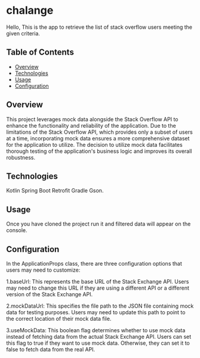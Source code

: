 # chalange
Hello,
This is the app to retrieve the list of stack overflow users meeting the given criteria.

## Table of Contents
- [Overview](#overview)
- [Technologies](#technologies)
- [Usage](#usage)
- [Configuration](#configuration)

## Overview

This project leverages mock data alongside the Stack Overflow API to enhance the functionality and reliability of the application. Due to the limitations of the Stack Overflow API, which provides only a subset of users at a time, incorporating mock data ensures a more comprehensive dataset for the application to utilize. The decision to utilize mock data facilitates thorough testing of the application's business logic and improves its overall robustness.


## Technologies

Kotlin
Spring Boot
Retrofit
Gradle
Gson.

## Usage

Once you have cloned the project run it and filtered data will appear on the console.


## Configuration

In the ApplicationProps class, there are three configuration options that users may need to customize:

1.baseUrl: This represents the base URL of the Stack Exchange API. Users may need to change this URL if they are using a different API or a different version of the Stack Exchange API.

2.mockDataUrl: This specifies the file path to the JSON file containing mock data for testing purposes. Users may need to update this path to point to the correct location of their mock data file.

3.useMockData: This boolean flag determines whether to use mock data instead of fetching data from the actual Stack Exchange API. Users can set this flag to true if they want to use mock data. Otherwise, they can set it to false to fetch data from the real API.
